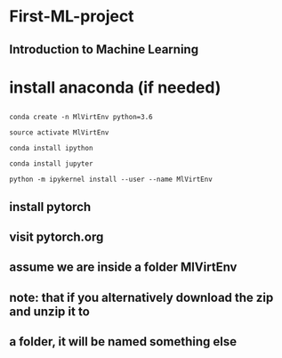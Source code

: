 # First-ML-project
## Introduction to Machine Learning

# install anaconda (if needed)
##
```
conda create -n MlVirtEnv python=3.6

source activate MlVirtEnv

conda install ipython

conda install jupyter

python -m ipykernel install --user --name MlVirtEnv
```

## install pytorch
## visit pytorch.org

## assume we are inside a folder MlVirtEnv
## note: that if you alternatively download the zip and unzip it to
##   a folder, it will be named something else
